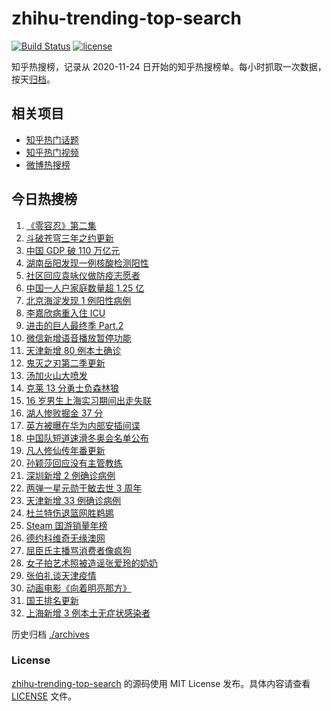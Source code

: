 # zhihu-trending-top-search

[![Build Status](https://github.com/justjavac/zhihu-trending-top-search/workflows/ci/badge.svg?branch=main)](https://github.com/justjavac/zhihu-trending-top-search/actions)
[![license](https://img.shields.io/github/license/justjavac/zhihu-trending-top-search)](https://github.com/justjavac/zhihu-trending-top-search/blob/main/LICENSE)

知乎热搜榜，记录从 2020-11-24 日开始的知乎热搜榜单。每小时抓取一次数据，按天[归档](./archives)。

## 相关项目

- [知乎热门话题](https://github.com/justjavac/zhihu-trending-hot-questions)
- [知乎热门视频](https://github.com/justjavac/zhihu-trending-hot-video)
- [微博热搜榜](https://github.com/justjavac/weibo-trending-hot-search)

## 今日热搜榜

<!-- BEGIN -->
<!-- 最后更新时间 Mon Jan 17 2022 14:17:59 GMT+0800 (China Standard Time) -->

1. [《零容忍》第二集](https://www.zhihu.com/search?q=零容忍)
1. [斗破苍穹三年之约更新](https://www.zhihu.com/search?q=斗破苍穹三年之约)
1. [中国 GDP 破 110 万亿元](https://www.zhihu.com/search?q=GDP)
1. [湖南岳阳发现一例核酸检测阳性](https://www.zhihu.com/search?q=湖南疫情)
1. [社区回应袁咏仪做防疫志愿者](https://www.zhihu.com/search?q=袁咏仪)
1. [中国一人户家庭数量超 1.25 亿](https://www.zhihu.com/search?q=一人户家庭)
1. [北京海淀发现 1 例阳性病例](https://www.zhihu.com/search?q=北京疫情)
1. [李嘉欣病重入住 ICU](https://www.zhihu.com/search?q=李嘉欣)
1. [进击的巨人最终季 Part.2](https://www.zhihu.com/search?q=进击的巨人)
1. [微信新增语音播放暂停功能](https://www.zhihu.com/search?q=微信)
1. [天津新增 80 例本土确诊](https://www.zhihu.com/search?q=天津疫情)
1. [鬼灭之刃第二季更新](https://www.zhihu.com/search?q=鬼灭之刃)
1. [汤加火山大喷发](https://www.zhihu.com/search?q=汤加火山喷发)
1. [克莱 13 分勇士负森林狼](https://www.zhihu.com/search?q=勇士)
1. [16 岁男生上海实习期间出走失联](https://www.zhihu.com/search?q=男生实习期间出走失联)
1. [湖人惨败掘金 37 分](https://www.zhihu.com/search?q=湖人)
1. [英方被曝在华为内部安插间谍](https://www.zhihu.com/search?q=华为)
1. [中国队短道速滑冬奥会名单公布](https://www.zhihu.com/search?q=短道速滑名单)
1. [凡人修仙传年番更新](https://www.zhihu.com/search?q=凡人修仙传)
1. [孙颖莎回应没有主管教练](https://www.zhihu.com/search?q=孙颖莎)
1. [深圳新增 2 例确诊病例](https://www.zhihu.com/search?q=深圳疫情)
1. [两弹一星元勋于敏去世 3 周年](https://www.zhihu.com/search?q=于敏去世3周年)
1. [天津新增 33 例确诊病例](https://www.zhihu.com/search?q=天津疫情)
1. [杜兰特伤退篮网胜鹈鹕](https://www.zhihu.com/search?q=篮网)
1. [Steam 国游销量年榜](https://www.zhihu.com/search?q=steam)
1. [德约科维奇无缘澳网](https://www.zhihu.com/search?q=德约科维奇)
1. [屈臣氏主播骂消费者像疯狗](https://www.zhihu.com/search?q=屈臣氏)
1. [女子拍艺术照被造谣张爱玲的奶奶](https://www.zhihu.com/search?q=张爱玲奶奶)
1. [张伯礼谈天津疫情](https://www.zhihu.com/search?q=张伯礼)
1. [动画电影《向着明亮那方》](https://www.zhihu.com/search?q=向着明亮那方)
1. [国王排名更新](https://www.zhihu.com/search?q=国王排名)
1. [上海新增 3 例本土无症状感染者](https://www.zhihu.com/search?q=上海疫情)

<!-- END -->

历史归档 [./archives](./archives)

### License

[zhihu-trending-top-search](https://github.com/justjavac/zhihu-trending-top-search)
的源码使用 MIT License 发布。具体内容请查看 [LICENSE](./LICENSE) 文件。
